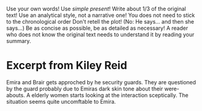 Use your own words!
Use *simple present*!
Write about 1/3 of the original text!
Use an analytical style, not a narrative one! You does not need to stick to the chronological order
Don't retell the plot! (No: He says... and then she says...)
Be as concise as possible, be as detailed as necessary!
A reader who does not know the original text needs to understand it by reading your summary.
# Excerpt from Kiley Reid
Emira and Brair gets approched by he security guards. They are questioned by the guard probably due to Emiras dark skin tone about their were-abouts. A elderly women starts looking at the interaction sceptically. The situation seems quite uncomftable to Emira.